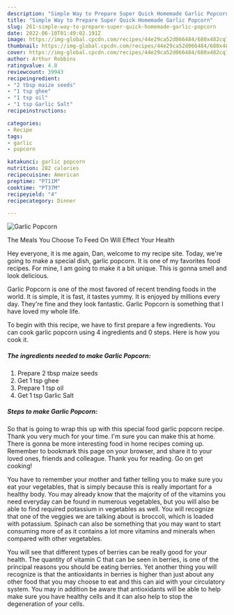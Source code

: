 ```yaml
---
description: "Simple Way to Prepare Super Quick Homemade Garlic Popcorn"
title: "Simple Way to Prepare Super Quick Homemade Garlic Popcorn"
slug: 261-simple-way-to-prepare-super-quick-homemade-garlic-popcorn
date: 2022-06-10T01:49:02.191Z
image: https://img-global.cpcdn.com/recipes/44e29ca52d066484/680x482cq70/garlic-popcorn-recipe-main-photo.jpg
thumbnail: https://img-global.cpcdn.com/recipes/44e29ca52d066484/680x482cq70/garlic-popcorn-recipe-main-photo.jpg
cover: https://img-global.cpcdn.com/recipes/44e29ca52d066484/680x482cq70/garlic-popcorn-recipe-main-photo.jpg
author: Arthur Robbins
ratingvalue: 4.8
reviewcount: 39943
recipeingredient:
- "2 tbsp maize seeds"
- "1 tsp ghee"
- "1 tsp oil"
- "1 tsp Garlic Salt"
recipeinstructions:

categories:
- Recipe
tags:
- garlic
- popcorn

katakunci: garlic popcorn 
nutrition: 282 calories
recipecuisine: American
preptime: "PT11M"
cooktime: "PT37M"
recipeyield: "4"
recipecategory: Dinner

---
```



![Garlic Popcorn](https://img-global.cpcdn.com/recipes/44e29ca52d066484/680x482cq70/garlic-popcorn-recipe-main-photo.jpg)

The Meals You Choose To Feed On Will Effect Your Health

Hey everyone, it is me again, Dan, welcome to my recipe site. Today, we're going to make a special dish, garlic popcorn. It is one of my favorites food recipes. For mine, I am going to make it a bit unique. This is gonna smell and look delicious.



Garlic Popcorn is one of the most favored of recent trending foods in the world. It is simple, it is fast, it tastes yummy. It is enjoyed by millions every day. They're fine and they look fantastic. Garlic Popcorn is something that I have loved my whole life.


To begin with this recipe, we have to first prepare a few ingredients. You can cook garlic popcorn using 4 ingredients and 0 steps. Here is how you cook it.

<!--inarticleads1-->

##### The ingredients needed to make Garlic Popcorn:

1. Prepare 2 tbsp maize seeds
1. Get 1 tsp ghee
1. Prepare 1 tsp oil
1. Get 1 tsp Garlic Salt




<!--inarticleads2-->

##### Steps to make Garlic Popcorn:





So that is going to wrap this up with this special food garlic popcorn recipe. Thank you very much for your time. I'm sure you can make this at home. There is gonna be more interesting food in home recipes coming up. Remember to bookmark this page on your browser, and share it to your loved ones, friends and colleague. Thank you for reading. Go on get cooking!

You have to remember your mother and father telling you to make sure you eat your vegetables, that is simply because this is really important for a healthy body. You may already know that the majority of of the vitamins you need everyday can be found in numerous vegetables, but you will also be able to find required potassium in vegetables as well. You will recognize that one of the veggies we are talking about is broccoli, which is loaded with potassium. Spinach can also be something that you may want to start consuming more of as it contains a lot more vitamins and minerals when compared with other vegetables.

You will see that different types of berries can be really good for your health. The quantity of vitamin C that can be seen in berries, is one of the principal reasons you should be eating berries. Yet another thing you will recognize is that the antioxidants in berries is higher than just about any other food that you may choose to eat and this can aid with your circulatory system. You may in addition be aware that antioxidants will be able to help make sure you have healthy cells and it can also help to stop the degeneration of your cells.
